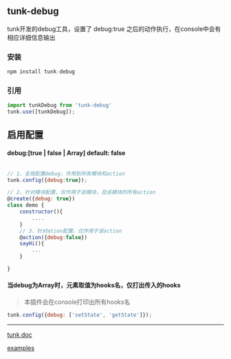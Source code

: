 ## tunk-debug


tunk开发的debug工具，设置了 debug:true 之后的动作执行，在console中会有相应详细信息输出


### 安装 
````javascript 
npm install tunk-debug
```` 

### 引用
````javascript
import tunkDebug from 'tunk-debug'
tunk.use([tunkDebug]);
````

## 启用配置
#### debug:[true | false | Array] default: false 
````javascript

// 1、全局配置debug，作用到所有模块和action
tunk.config({debug:true});

// 2、针对模块配置，仅作用于该模块，及该模块的所有action
@create({debug: true})
class demo {
    constructor(){
        ....
    }
    // 3、针对ation配置，仅作用于该action
    @action({debug:false})
    sayHi(){
        ...
    }

}

````

#### 当debug为Array时，元素取值为hooks名，仅打出传入的hooks

> 本插件会在console打印出所有hooks名

````javascript
tunk.config({debug: ['setState', 'getState']});
````

----

[tunk doc](https://github.com/tunkjs/gitbook-tunkjs)

[examples](https://github.com/tunkjs/examples)

